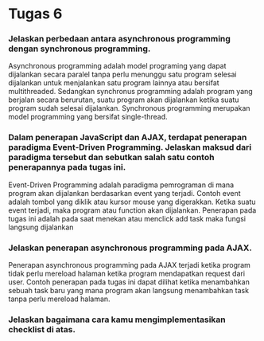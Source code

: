  # Tugas 6
 
 
 ### Jelaskan perbedaan antara asynchronous programming dengan synchronous programming.
 Asynchronous programming adalah model programing yang dapat dijalankan secara paralel tanpa perlu menunggu satu program selesai dijalankan untuk menjalankan satu program lainnya atau bersifat multithreaded.
 Sedangkan synchronus programming adalah program yang berjalan secara berurutan, suatu program akan dijalankan ketika suatu program sudah selesai dijalankan. Synchronous programming merupakan model programming yang bersifat single-thread.
 

 ### Dalam penerapan JavaScript dan AJAX, terdapat penerapan paradigma Event-Driven Programming. Jelaskan maksud dari paradigma tersebut dan sebutkan salah satu contoh penerapannya pada tugas ini.
 Event-Driven Programming adalah paradigma pemrograman di mana program akan dijalankan berdasarkan event yang terjadi. Contoh event adalah tombol yang diklik atau kursor mouse yang digerakkan. Ketika suatu event terjadi, maka program atau function akan dijalankan. Penerapan pada tugas ini adalah pada saat menekan atau menclick add task maka fungsi langsung dijalankan
 
 
 ### Jelaskan penerapan asynchronous programming pada AJAX.
Penerapan asynchronous programming pada AJAX terjadi ketika program tidak perlu mereload halaman ketika program mendapatkan request dari user. Contoh penerapan pada tugas ini dapat dilihat ketika menambahkan sebuah task baru yang mana program akan langsung menambahkan task tanpa perlu mereload halaman.
 
 ### Jelaskan bagaimana cara kamu mengimplementasikan checklist di atas.

